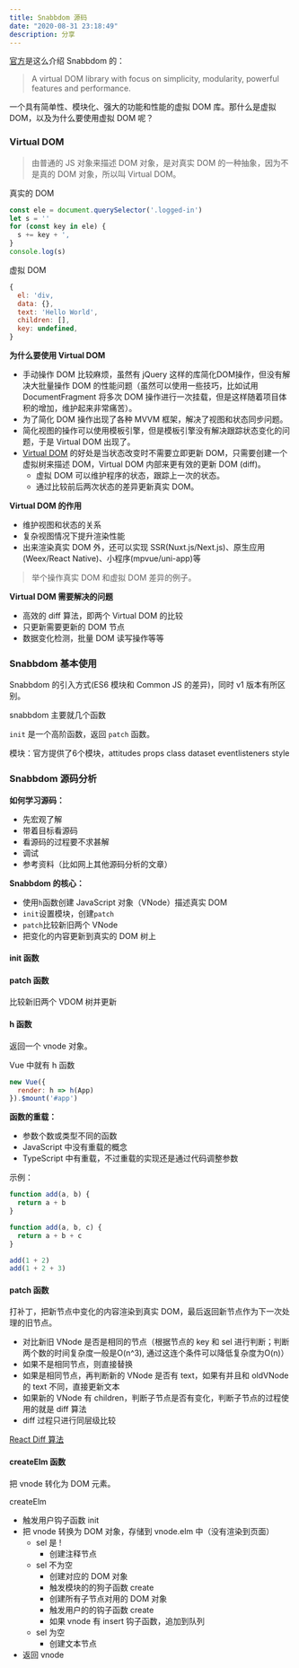 ```yaml
---
title: Snabbdom 源码
date: "2020-08-31 23:18:49"
description: 分享
---
```


[官方](https://github.com/snabbdom/snabbdom)是这么介绍 Snabbdom 的：
> A virtual DOM library with focus on simplicity, modularity, powerful features and performance.

一个具有简单性、模块化、强大的功能和性能的虚拟 DOM 库。那什么是虚拟 DOM，以及为什么要使用虚拟 DOM 呢？

### Virtual DOM

> 由普通的 JS 对象来描述 DOM 对象，是对真实 DOM 的一种抽象，因为不是真的 DOM 对象，所以叫 Virtual DOM。

真实的 DOM
```js
const ele = document.querySelector('.logged-in')
let s = ''
for (const key in ele) {
  s += key + ',
}
console.log(s)
```
虚拟 DOM
```js
{
  el: 'div,
  data: {},
  text: 'Hello World',
  children: [],
  key: undefined,
}
```

**为什么要使用 Virtual DOM**

- 手动操作 DOM 比较麻烦，虽然有 jQuery 这样的库简化DOM操作，但没有解决大批量操作 DOM 的性能问题（虽然可以使用一些技巧，比如试用 DocumentFragment 将多次 DOM 操作进行一次挂载，但是这样随着项目体积的增加，维护起来非常痛苦）。
- 为了简化 DOM 操作出现了各种 MVVM 框架，解决了视图和状态同步问题。
- 简化视图的操作可以使用模板引擎，但是模板引擎没有解决跟踪状态变化的问题，于是 Virtual DOM 出现了。
- [Virtual DOM](https://github.com/Matt-Esch/virtual-dom) 的好处是当状态改变时不需要立即更新 DOM，只需要创建一个虚拟树来描述 DOM，Virtual DOM 内部来更有效的更新 DOM (diff)。
  - 虚拟 DOM 可以维护程序的状态，跟踪上一次的状态。
  - 通过比较前后两次状态的差异更新真实 DOM。

**Virtual DOM 的作用**

- 维护视图和状态的关系
- 复杂视图情况下提升渲染性能
- 出来渲染真实 DOM 外，还可以实现 SSR(Nuxt.js/Next.js)、原生应用(Weex/React Native)、小程序(mpvue/uni-app)等

> 举个操作真实 DOM 和虚拟 DOM 差异的例子。

**Virtual DOM 需要解决的问题**

- 高效的 diff 算法，即两个 Virtual DOM 的比较
- 只更新需要更新的 DOM 节点
- 数据变化检测，批量 DOM 读写操作等等

### Snabbdom 基本使用

Snabbdom 的引入方式(ES6 模块和 Common JS 的差异)，同时 v1 版本有所区别。

snabbdom 主要就几个函数

`init` 是一个高阶函数，返回 `patch` 函数。

模块：官方提供了6个模块，attitudes props class dataset eventlisteners style

### Snabbdom 源码分析

**如何学习源码：**

- 先宏观了解
- 带着目标看源码
- 看源码的过程要不求甚解
- 调试
- 参考资料（比如网上其他源码分析的文章）

**Snabbdom 的核心：**

- 使用`h`函数创建 JavaScript 对象（VNode）描述真实 DOM
- `init`设置模块，创建`patch`
- `patch`比较新旧两个 VNode
- 把变化的内容更新到真实的 DOM 树上

#### init 函数

#### patch 函数

比较新旧两个 VDOM 树并更新

#### h 函数

返回一个 vnode 对象。

Vue 中就有 h 函数
```js
new Vue({
  render: h => h(App)
}).$mount('#app')
```

**函数的重载：** 
- 参数个数或类型不同的函数
- JavaScript 中没有重载的概念
- TypeScript 中有重载，不过重载的实现还是通过代码调整参数

示例：
```js
function add(a, b) {
  return a + b
}

function add(a, b, c) {
  return a + b + c
}

add(1 + 2)
add(1 + 2 + 3)

```


#### patch 函数

打补丁，把新节点中变化的内容渲染到真实 DOM，最后返回新节点作为下一次处理的旧节点。

- 对比新旧 VNode 是否是相同的节点（根据节点的 key 和 sel 进行判断；判断两个数的时间复杂度一般是O(n^3), 通过这连个条件可以降低复杂度为O(n)）
- 如果不是相同节点，则直接替换
- 如果是相同节点，再判断新的 VNode 是否有 text，如果有并且和 oldVNode 的 text 不同，直接更新文本
- 如果新的 VNode 有 children，判断子节点是否有变化，判断子节点的过程使用的就是 diff 算法
- diff 过程只进行同层级比较

[React Diff 算法]()

#### createElm 函数

把 vnode 转化为 DOM 元素。

createElm
  - 触发用户钩子函数 init
  - 把 vnode 转换为 DOM 对象，存储到 vnode.elm 中（没有渲染到页面）
    - sel 是 !
      - 创建注释节点
    - sel 不为空
      - 创建对应的 DOM 对象
      - 触发模块的的狗子函数 create
      - 创建所有子节点对用的 DOM 对象
      - 触发用户的的钩子函数 create
      - 如果 vnode 有 insert 钩子函数，追加到队列
    - sel 为空
      - 创建文本节点
  - 返回 vnode
  